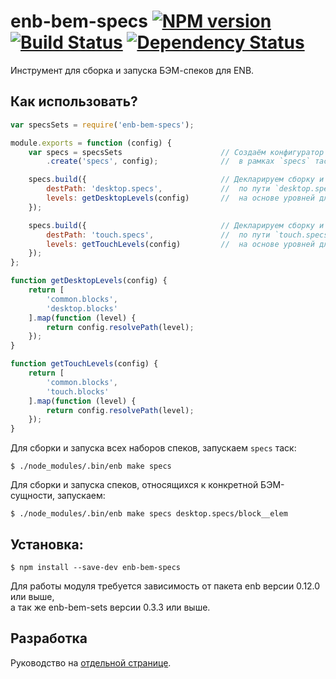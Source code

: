 enb-bem-specs [![NPM version](https://badge.fury.io/js/enb-bem-specs.svg)](http://badge.fury.io/js/enb-bem-specs) [![Build Status](https://travis-ci.org/andrewblond/enb-bem-specs.svg?branch=master)](https://travis-ci.org/andrewblond/enb-bem-specs) [![Dependency Status](https://gemnasium.com/andrewblond/enb-bem-specs.svg)](https://gemnasium.com/andrewblond/enb-bem-specs)
=============

Инструмент для сборка и запуска БЭМ-спеков для ENB.

Как использовать?
-----------------

```js
var specsSets = require('enb-bem-specs');

module.exports = function (config) {
    var specs = specsSets                      // Создаём конфигуратор сетов
        .create('specs', config);              //  в рамках `specs` таска.

    specs.build({                              // Декларируем сборку и запуск спеков
        destPath: 'desktop.specs',             //  по пути `desktop.specs`
        levels: getDesktopLevels(config)       //  на основе уровней для десктопов.
    });

    specs.build({                              // Декларируем сборку и запуск спеков
        destPath: 'touch.specs',               //  по пути `touch.specs`
        levels: getTouchLevels(config)         //  на основе уровней для тачей.
    });
};

function getDesktopLevels(config) {
    return [
        'common.blocks',
        'desktop.blocks'
    ].map(function (level) {
        return config.resolvePath(level);
    });
}

function getTouchLevels(config) {
    return [
        'common.blocks',
        'touch.blocks'
    ].map(function (level) {
        return config.resolvePath(level);
    });
}
```

Для сборки и запуска всех наборов спеков, запускаем `specs` таск:

```
$ ./node_modules/.bin/enb make specs
```

Для сборки и запуска спеков, относящихся к конкретной БЭМ-сущности, запускаем:

```
$ ./node_modules/.bin/enb make specs desktop.specs/block__elem
```

Установка:
----------

```
$ npm install --save-dev enb-bem-specs
```

Для работы модуля требуется зависимость от пакета enb версии 0.12.0 или выше,<br/> а так же enb-bem-sets версии 0.3.3 или выше.

Разработка
----------

Руководство на [отдельной странице](/CONTRIBUTION.md).
